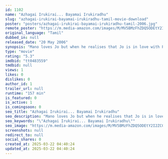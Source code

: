 ```yaml
---
id: 1102
name: "Azhagai Irukirai... Bayamai Irukiradhu"
slug: "azhagai-irukirai-bayamai-irukiradhu-tamil-movie-download"
poster: "posters/azhagai-irukirai-bayamai-irukiradhu-tamil-2006.jpg"
remote_poster: "https://m.media-amazon.com/images/M/MV5BMzFhZDQ5ODEtY2I2ZC00YjM4LTlhZWItNGFlNjhmZjU3MDUwXkEyXkFqcGdeQXVyMzYxOTQ3MDg@._V1_SX300.jpg"
original_language: "Tamil"
dubbed_in: null
released_date: "20 May 2006"
synopsis: "Mano loves Jo but when he realises that Jo is in love with Prem, he decides to help her in winning Prem's love. They succeed in their plan to separate Prem from his girlfriend Nandini."
type: "movie"
rating: "5.3"
imdbid: "tt0483559"
tmdbid: null
views: 1
likes: 0
dislikes: 0
author_id: 1
trailer_url: null
runtime: "157 min"
is_featured: 0
is_active: 1
is_comingsoon: 0
seo_title: "Azhagai Irukirai... Bayamai Irukiradhu"
seo_description: "Mano loves Jo but when he realises that Jo is in love with Prem, he decides to help her in winning Prem's love. They succeed in their plan to separate Prem from his girlfriend Nandini."
seo_keywords: "\"Azhagai Irukirai... Bayamai Irukiradhu\""
seo_image: "https://m.media-amazon.com/images/M/MV5BMzFhZDQ5ODEtY2I2ZC00YjM4LTlhZWItNGFlNjhmZjU3MDUwXkEyXkFqcGdeQXVyMzYxOTQ3MDg@._V1_SX300.jpg"
screenshots: null
redirect_to: null
social_shares: 0
created_at: 2025-03-22 04:40:24
updated_at: 2025-03-22 04:40:24
---
```


